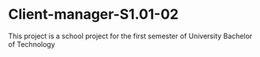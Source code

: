 # Client-manager-S1.01-02
This project is a school project for the first semester of University Bachelor of Technology
